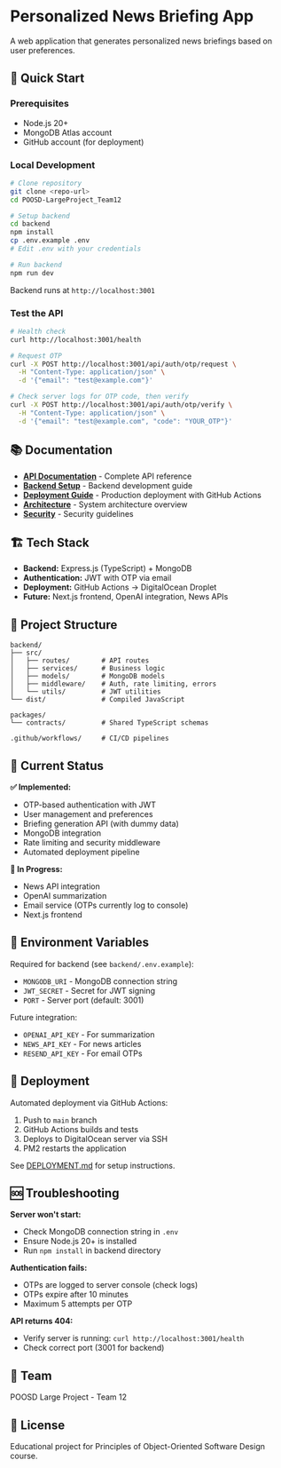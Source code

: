 # Personalized News Briefing App

A web application that generates personalized news briefings based on user preferences.

## 🚀 Quick Start

### Prerequisites

- Node.js 20+
- MongoDB Atlas account
- GitHub account (for deployment)

### Local Development

```bash
# Clone repository
git clone <repo-url>
cd POOSD-LargeProject_Team12

# Setup backend
cd backend
npm install
cp .env.example .env
# Edit .env with your credentials

# Run backend
npm run dev
```

Backend runs at `http://localhost:3001`

### Test the API

```bash
# Health check
curl http://localhost:3001/health

# Request OTP
curl -X POST http://localhost:3001/api/auth/otp/request \
  -H "Content-Type: application/json" \
  -d '{"email": "test@example.com"}'

# Check server logs for OTP code, then verify
curl -X POST http://localhost:3001/api/auth/otp/verify \
  -H "Content-Type: application/json" \
  -d '{"email": "test@example.com", "code": "YOUR_OTP"}'
```

## 📚 Documentation

- **[API Documentation](backend/API_DOCUMENTATION.md)** - Complete API reference
- **[Backend Setup](backend/README.md)** - Backend development guide
- **[Deployment Guide](DEPLOYMENT.md)** - Production deployment with GitHub Actions
- **[Architecture](docs/Architecture.md)** - System architecture overview
- **[Security](SECURITY.md)** - Security guidelines

## 🏗️ Tech Stack

- **Backend:** Express.js (TypeScript) + MongoDB
- **Authentication:** JWT with OTP via email
- **Deployment:** GitHub Actions → DigitalOcean Droplet
- **Future:** Next.js frontend, OpenAI integration, News APIs

## 📁 Project Structure

```
backend/
├── src/
│   ├── routes/        # API routes
│   ├── services/      # Business logic
│   ├── models/        # MongoDB models
│   ├── middleware/    # Auth, rate limiting, errors
│   └── utils/         # JWT utilities
└── dist/              # Compiled JavaScript

packages/
└── contracts/         # Shared TypeScript schemas

.github/workflows/     # CI/CD pipelines
```

## 🔧 Current Status

**✅ Implemented:**

- OTP-based authentication with JWT
- User management and preferences
- Briefing generation API (with dummy data)
- MongoDB integration
- Rate limiting and security middleware
- Automated deployment pipeline

**🚧 In Progress:**

- News API integration
- OpenAI summarization
- Email service (OTPs currently log to console)
- Next.js frontend

## 📝 Environment Variables

Required for backend (see `backend/.env.example`):

- `MONGODB_URI` - MongoDB connection string
- `JWT_SECRET` - Secret for JWT signing
- `PORT` - Server port (default: 3001)

Future integration:

- `OPENAI_API_KEY` - For summarization
- `NEWS_API_KEY` - For news articles
- `RESEND_API_KEY` - For email OTPs

## 🚀 Deployment

Automated deployment via GitHub Actions:

1. Push to `main` branch
2. GitHub Actions builds and tests
3. Deploys to DigitalOcean server via SSH
4. PM2 restarts the application

See [DEPLOYMENT.md](DEPLOYMENT.md) for setup instructions.

## 🆘 Troubleshooting

**Server won't start:**

- Check MongoDB connection string in `.env`
- Ensure Node.js 20+ is installed
- Run `npm install` in backend directory

**Authentication fails:**

- OTPs are logged to server console (check logs)
- OTPs expire after 10 minutes
- Maximum 5 attempts per OTP

**API returns 404:**

- Verify server is running: `curl http://localhost:3001/health`
- Check correct port (3001 for backend)

## 👥 Team

POOSD Large Project - Team 12

## 📄 License

Educational project for Principles of Object-Oriented Software Design course.

